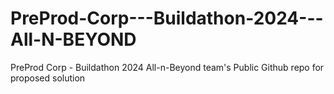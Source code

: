 # PreProd-Corp---Buildathon-2024---All-N-BEYOND
PreProd Corp - Buildathon 2024 All-n-Beyond team's Public Github repo for proposed solution

